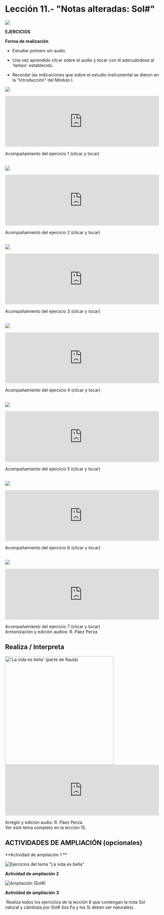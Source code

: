 
# Lección 11.- "Notas alteradas: Sol#"

![](img/Posicion_Sol_num_.gif)

**EJERCICIOS**

**Forma de realización**

- Estudiar primero sin audio.

- Una vez aprendido clicar sobre el audio y tocar con él adecuándose al 'tempo' establecido.

- Recordar las indicaciones que sobre el estudio instrumental se dieron en la "Introducción" del Módulo I.

![](/assets/L11_Ejer1_IMAGE_armonizar.gif)

<iframe width="100%" height="166" scrolling="no" frameborder="no" src="https://w.soundcloud.com/player/?url=https%3A//api.soundcloud.com/tracks/344090250&amp;color=%23ff5500&amp;auto_play=false&amp;hide_related=false&amp;show_comments=true&amp;show_user=true&amp;show_reposts=false"></iframe>

Acompañamiento del ejercicio 1 (clicar y tocar)
<br />
<br />

![](img/Sol_num__Ejer_2.jpg)

<iframe width="100%" height="166" scrolling="no" frameborder="no" src="https://w.soundcloud.com/player/?url=https%3A//api.soundcloud.com/tracks/344090251&amp;color=%23ff5500&amp;auto_play=false&amp;hide_related=false&amp;show_comments=true&amp;show_user=true&amp;show_reposts=false"></iframe>

Acompañamiento del ejercicio 2 (clicar y tocar)
<br />
<br />

![](img/Sol_num__Ejer_3.jpg)

<iframe width="100%" height="166" scrolling="no" frameborder="no" src="https://w.soundcloud.com/player/?url=https%3A//api.soundcloud.com/tracks/344090252&amp;color=%23ff5500&amp;auto_play=false&amp;hide_related=false&amp;show_comments=true&amp;show_user=true&amp;show_reposts=false"></iframe>

Acompañamiento del ejercicio 3 (clicar y tocar)
<br />
<br />

![](img/Sol_num__Ejer_4.gif)

<iframe width="100%" height="166" scrolling="no" frameborder="no" src="https://w.soundcloud.com/player/?url=https%3A//api.soundcloud.com/tracks/344090253&amp;color=%23ff5500&amp;auto_play=false&amp;hide_related=false&amp;show_comments=true&amp;show_user=true&amp;show_reposts=false"></iframe>

Acompañamiento del ejercicio 4 (clicar y tocar)
<br />
<br />

![](img/Sol_num__Ejer_5.jpg)

<iframe width="100%" height="166" scrolling="no" frameborder="no" src="https://w.soundcloud.com/player/?url=https%3A//api.soundcloud.com/tracks/344090254&amp;color=%23ff5500&amp;auto_play=false&amp;hide_related=false&amp;show_comments=true&amp;show_user=true&amp;show_reposts=false"></iframe>

Acompañamiento del ejercicio 5 (clicar y tocar)
<br />
<br />

![](img/Sol_num__Ejer_6.jpg)

<iframe width="100%" height="166" scrolling="no" frameborder="no" src="https://w.soundcloud.com/player/?url=https%3A//api.soundcloud.com/tracks/344090256&amp;color=%23ff5500&amp;auto_play=false&amp;hide_related=false&amp;show_comments=true&amp;show_user=true&amp;show_reposts=false"></iframe>

Acompañamiento del ejercicio 6 (clicar y tocar)
<br />
<br />

![](img/Sol_num__Ejer_7.jpg)

<iframe width="100%" height="166" scrolling="no" frameborder="no" src="https://w.soundcloud.com/player/?url=https%3A//api.soundcloud.com/tracks/344090257&amp;color=%23ff5500&amp;auto_play=false&amp;hide_related=false&amp;show_comments=true&amp;show_user=true&amp;show_reposts=false"></iframe>

Acompañamiento del ejercicio 7 (clicar y tocar)<br /> Armonización y edición audios: R. Páez Perza




## Realiza / Interpreta

<img src="img/L11_VidaBella_(flauta)_GRIS.gif" height="355" alt="'La vida es bella' (parte de flauta)" title="'La vida es bella' (parte de flauta)" />

<iframe width="100%" height="166" scrolling="no" frameborder="no" src="https://w.soundcloud.com/player/?url=https%3A//api.soundcloud.com/tracks/344090305&amp;color=%23ff5500&amp;auto_play=false&amp;hide_related=false&amp;show_comments=true&amp;show_user=true&amp;show_reposts=false"></iframe>

Arreglo y edición audio: R. Páez Perza.<br />Ver este tema completo en la lección 15.




## ACTIVIDADES DE AMPLIACIÓN (opcionales)

**Actividad de ampliación 1 **

<img src="img/EjerFla_VitaBella_18jul15.gif" alt='Ejercicios del tema "La vida es bella"' title='Ejercicios del tema "La vida es bella"' />


**Actividad de ampliación 2**

<img src="img/Ampliacion_Sol_num_.gif" alt="Ampliación (Sol#)" title="Ampliación (Sol#)" />

**Actividad de ampliación 3**

 Realiza todos los ejercicios de la lección 8 que contengan la nota Sol natural y cámbiala por Sol# (los Fa y los Si deben ser naturales).
